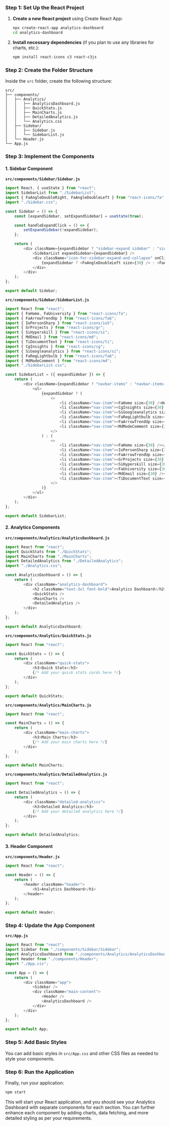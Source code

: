 ### Step 1: Set Up the React Project

1. **Create a new React project** using Create React App:
   ```bash
   npx create-react-app analytics-dashboard
   cd analytics-dashboard
   ```

2. **Install necessary dependencies** (if you plan to use any libraries for charts, etc.):
   ```bash
   npm install react-icons c3 react-c3js
   ```

### Step 2: Create the Folder Structure

Inside the `src` folder, create the following structure:

```
src/
├── components/
│   ├── Analytics/
│   │   ├── AnalyticsDashboard.js
│   │   ├── QuickStats.js
│   │   ├── MainCharts.js
│   │   ├── DetailedAnalytics.js
│   │   └── Analytics.css
│   ├── Sidebar/
│   │   ├── Sidebar.js
│   │   └── SidebarList.js
│   └── Header.js
└── App.js
```

### Step 3: Implement the Components

#### 1. **Sidebar Component**

**`src/components/Sidebar/Sidebar.js`**
```javascript
import React, { useState } from "react";
import SidebarList from "./SidebarList";
import { FaAngleDoubleRight, FaAngleDoubleLeft } from "react-icons/fa";
import "./Sidebar.css";

const Sidebar = () => {
    const [expandSidebar, setExpandSidebar] = useState(true);

    const handleExpandClick = () => {
        setExpandSidebar(!expandSidebar);
    };

    return (
        <div className={expandSidebar ? "sidebar-expand sidebar" : "sidebar"}>
            <SidebarList expandSidebar={expandSidebar} />
            <div className="icon-for-sidebar-expand-and-collapse" onClick={handleExpandClick}>
                {expandSidebar ? <FaAngleDoubleLeft size={30} /> : <FaAngleDoubleRight size={30} />}
            </div>
        </div>
    );
};

export default Sidebar;
```

**`src/components/Sidebar/SidebarList.js`**
```javascript
import React from "react";
import { FaHome, FaUniversity } from "react-icons/fa";
import { FaArrowTrendUp } from "react-icons/fa6";
import { IoPersonSharp } from "react-icons/io5";
import { GrProjects } from "react-icons/gr";
import { SiHyperskill } from "react-icons/si";
import { MdEmail } from "react-icons/md";
import { TiDocumentText } from "react-icons/ti";
import { CgInsights } from "react-icons/cg";
import { SiGoogleanalytics } from "react-icons/si";
import { FaRegLightbulb } from "react-icons/fa6";
import { MdModeComment } from "react-icons/md";
import "./SidebarList.css";

const SidebarList = ({ expandSidebar }) => {
    return (
        <div className={expandSidebar ? "navbar-items" : "navbar-items-only-icons"}>
            <ul>
                {expandSidebar ? (
                    <>
                        <li className="nav-item"><FaHome size={30} />Home</li>
                        <li className="nav-item"><CgInsights size={30} />Insights</li>
                        <li className="nav-item"><SiGoogleanalytics size={30} />Analytics</li>
                        <li className="nav-item"><FaRegLightbulb size={30} />AI Suggestions</li>
                        <li className="nav-item"><FaArrowTrendUp size={30} />Trends</li>
                        <li className="nav-item"><MdModeComment size={30} />AI chatbot</li>
                    </>
                ) : (
                    <>
                        <li className="nav-item"><FaHome size={30} /></li>
                        <li className="nav-item"><IoPersonSharp size={30} /></li>
                        <li className="nav-item"><FaArrowTrendUp size={30} /></li>
                        <li className="nav-item"><GrProjects size={30} /></li>
                        <li className="nav-item"><SiHyperskill size={30} /></li>
                        <li className="nav-item"><FaUniversity size={30} /></li>
                        <li className="nav-item"><MdEmail size={30} /></li>
                        <li className="nav-item"><TiDocumentText size={30} /></li>
                    </>
                )}
            </ul>
        </div>
    );
};

export default SidebarList;
```

#### 2. **Analytics Components**

**`src/components/Analytics/AnalyticsDashboard.js`**
```javascript
import React from "react";
import QuickStats from "./QuickStats";
import MainCharts from "./MainCharts";
import DetailedAnalytics from "./DetailedAnalytics";
import "./Analytics.css";

const AnalyticsDashboard = () => {
    return (
        <div className="analytics-dashboard">
            <h2 className="text-3xl font-bold">Analytics Dashboard</h2>
            <QuickStats />
            <MainCharts />
            <DetailedAnalytics />
        </div>
    );
};

export default AnalyticsDashboard;
```

**`src/components/Analytics/QuickStats.js`**
```javascript
import React from "react";

const QuickStats = () => {
    return (
        <div className="quick-stats">
            <h3>Quick Stats</h3>
            {/* Add your quick stats cards here */}
        </div>
    );
};

export default QuickStats;
```

**`src/components/Analytics/MainCharts.js`**
```javascript
import React from "react";

const MainCharts = () => {
    return (
        <div className="main-charts">
            <h3>Main Charts</h3>
            {/* Add your main charts here */}
        </div>
    );
};

export default MainCharts;
```

**`src/components/Analytics/DetailedAnalytics.js`**
```javascript
import React from "react";

const DetailedAnalytics = () => {
    return (
        <div className="detailed-analytics">
            <h3>Detailed Analytics</h3>
            {/* Add your detailed analytics here */}
        </div>
    );
};

export default DetailedAnalytics;
```

#### 3. **Header Component**

**`src/components/Header.js`**
```javascript
import React from "react";

const Header = () => {
    return (
        <header className="header">
            <h1>Analytics Dashboard</h1>
        </header>
    );
};

export default Header;
```

### Step 4: Update the App Component

**`src/App.js`**
```javascript
import React from "react";
import Sidebar from "./components/Sidebar/Sidebar";
import AnalyticsDashboard from "./components/Analytics/AnalyticsDashboard";
import Header from "./components/Header";
import "./App.css";

const App = () => {
    return (
        <div className="app">
            <Sidebar />
            <div className="main-content">
                <Header />
                <AnalyticsDashboard />
            </div>
        </div>
    );
};

export default App;
```

### Step 5: Add Basic Styles

You can add basic styles in `src/App.css` and other CSS files as needed to style your components.

### Step 6: Run the Application

Finally, run your application:
```bash
npm start
```

This will start your React application, and you should see your Analytics Dashboard with separate components for each section. You can further enhance each component by adding charts, data fetching, and more detailed styling as per your requirements.